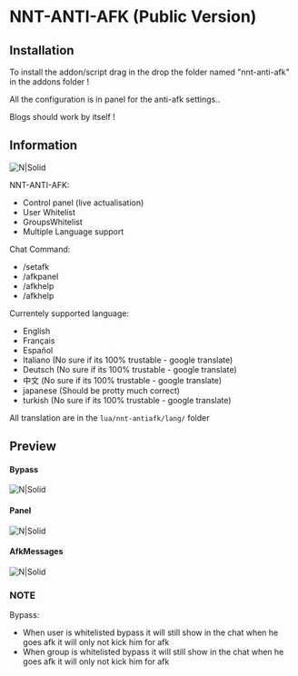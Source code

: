 # NNT-ANTI-AFK (Public Version)

## Installation

To install the addon/script drag in the drop the folder named "nnt-anti-afk" in the addons folder !

All the configuration is in panel for the anti-afk settings..

Blogs should work by itself !

## Information

![N|Solid](https://git.natsu-net.ca:8443/AikoSuzuki/Gmod-AntiAfk-PublicV/raw/branch/master/images/warning.png)

NNT-ANTI-AFK:
- Control panel (live actualisation)
- User Whitelist
- GroupsWhitelist
- Multiple Language support

Chat Command:
- /setafk
- /afkpanel
- /afkhelp
- /afkhelp

Currentely supported language:
- English
- Français
- Español
- Italiano (No sure if its 100% trustable - google translate)
- Deutsch (No sure if its 100% trustable - google translate)
- 中文 (No sure if its 100% trustable - google translate)
- japanese (Should be protty much correct)
- turkish (No sure if its 100% trustable - google translate)

All translation are in the `lua/nnt-antiafk/lang/` folder

## Preview
#### Bypass
![N|Solid](https://git.natsu-net.ca:8443/AikoSuzuki/Gmod-AntiAfk-PublicV/raw/branch/master/images/userandgroupsbypass.png)
#### Panel
![N|Solid](https://git.natsu-net.ca:8443/AikoSuzuki/Gmod-AntiAfk-PublicV/raw/branch/master/images/panel.png)
#### AfkMessages
![N|Solid](https://git.natsu-net.ca:8443/AikoSuzuki/Gmod-AntiAfk-PublicV/raw/branch/master/images/afkmessages.png)
### NOTE
Bypass:
  - When user is whitelisted bypass it will still show in the chat when he goes afk it will only not kick him for afk
  - When group is whitelisted bypass it will still show in the chat when he goes afk it will only not kick him for afk
